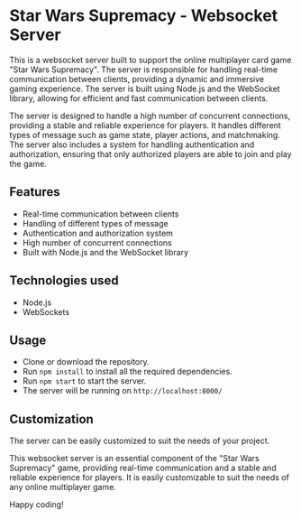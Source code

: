 # Star Wars Supremacy - Websocket Server

This is a websocket server built to support the online multiplayer card game "Star Wars Supremacy". The server is responsible for handling real-time communication between clients, providing a dynamic and immersive gaming experience. The server is built using Node.js and the WebSocket library, allowing for efficient and fast communication between clients.

The server is designed to handle a high number of concurrent connections, providing a stable and reliable experience for players. It handles different types of message such as game state, player actions, and matchmaking. The server also includes a system for handling authentication and authorization, ensuring that only authorized players are able to join and play the game.

## Features
- Real-time communication between clients
- Handling of different types of message
- Authentication and authorization system
- High number of concurrent connections
- Built with Node.js and the WebSocket library

## Technologies used
- Node.js
- WebSockets

## Usage
- Clone or download the repository.
- Run `npm install` to install all the required dependencies.
- Run `npm start` to start the server.
- The server will be running on `http://localhost:8000/`

## Customization
The server can be easily customized to suit the needs of your project.

This websocket server is an essential component of the "Star Wars Supremacy" game, providing real-time communication and a stable and reliable experience for players. It is easily customizable to suit the needs of any online multiplayer game.

Happy coding!
